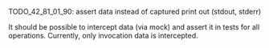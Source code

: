 
TODO_42_81_01_90: assert data instead of captured print out (stdout, stderr)

It should be possible to intercept data (via mock) and assert it in tests for all operations.
Currently, only invocation data is intercepted.

